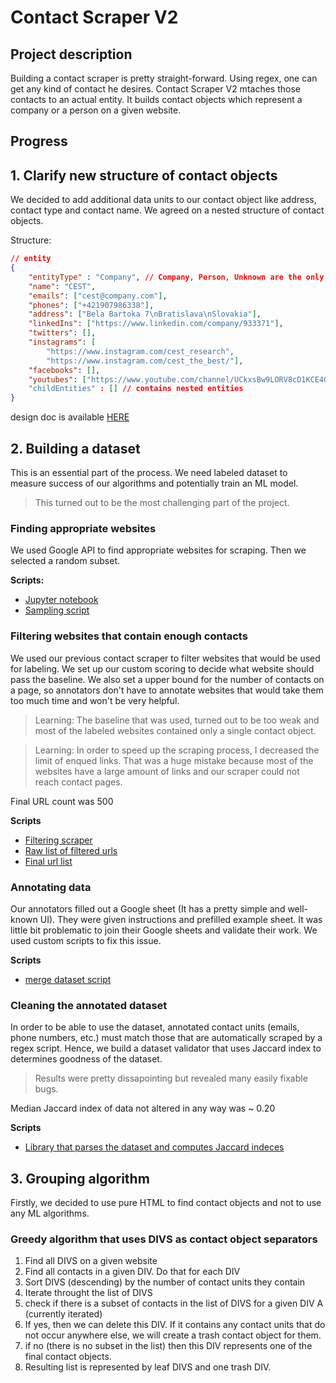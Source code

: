 # Contact Scraper V2

## Project description

Building a contact scraper is pretty straight-forward. Using regex, one can get any kind of contact he desires. Contact Scraper V2 mtaches those contacts to an actual entity. It builds contact objects which represent a company or a person on a given website.

## Progress

## 1. Clarify new structure of contact objects

We decided to add additional data units to our contact object like address, contact type and contact name.
We agreed on a nested structure of contact objects.

Structure:

```json
// entity
{
	"entityType" : "Company", // Company, Person, Unknown are the only options here
	"name": "CEST",
	"emails": ["cest@company.com"],
	"phones": ["+421907986338"],
	"address": ["Bela Bartoka 7\nBratislava\nSlovakia"],
	"linkedIns": ["https://www.linkedin.com/company/933371"],
	"twitters": [],
	"instagrams": [
	    "https://www.instagram.com/cest_research",
	    "https://www.instagram.com/cest_the_best/"],
	"facebooks": [],
	"youtubes": ["https://www.youtube.com/channel/UCkxsBw9LORV8cD1KCE4QtPQ"]
	"childEntities" : [] // contains nested entities
}
```

design doc is available [HERE](https://catnip-canopy-b4a.notion.site/Dataset-structure-bbcdbccb6a534ce8941fb099c452543c)

## 2. Building a dataset

This is an essential part of the process. We need labeled dataset to measure success of our algorithms and potentially train an ML model.

> This turned out to be the most challenging part of the project.

### Finding appropriate websites

We used Google API to find appropriate websites for scraping. Then we selected a random subset.

<b>Scripts:</b>

-   [Jupyter notebook](https://deepnote.com/workspace/student-mihal-ccd3dee8-206e-437e-b277-c8d9ac4179f7/project/APIFY-NextGen-scraper-d95e616e-5351-43d3-a7f5-6b72e11ce7ce/%2Fnotebook.ipynb)
-   [Sampling script](../Scraper_unique_urls/clean_and_sample_data.py)

### Filtering websites that contain enough contacts

We used our previous contact scraper to filter websites that would be used for labeling. We set up our custom scoring to decide what website should pass the baseline. We also set a upper bound for the number of contacts on a page, so annotators don't have to annotate websites that would take them too much time and won't be very helpful.

> Learning: The baseline that was used, turned out to be too weak and most of the labeled websites contained only a single contact object.

> Learning: In order to speed up the scraping process, I decreased the limit of enqued links. That was a huge mistake because most of the websites have a large amount of links and our scraper could not reach contact pages.

Final URL count was 500

<b>Scripts</b>

-   [Filtering scraper](../Scraper_unique_urls/main.js)
-   [Raw list of filtered urls](../Scraper_unique_urls/urls_for_annotation.txt)
-   [Final url list](../Scraper_unique_urls/final_sampled.csv)

### Annotating data

Our annotators filled out a Google sheet (It has a pretty simple and well-known UI). They were given instructions and prefilled example sheet.
It was little bit problematic to join their Google sheets and validate their work. We used custom scripts to fix this issue.

<b>Scripts</b>

-   [merge dataset script](../dataset-merge/set_offset.py)

### Cleaning the annotated dataset

In order to be able to use the dataset, annotated contact units (emails, phone numbers, etc.) must match those that are automatically scraped by a regex script. Hence, we build a dataset validator that uses Jaccard index to determines goodness of the dataset.

> Results were pretty dissapointing but revealed many easily fixable bugs.

Median Jaccard index of data not altered in any way was ~ 0.20

<b>Scripts</b>

-   [Library that parses the dataset and computes Jaccard indeces](dataset/dataset_evaluator.py)

## 3. Grouping algorithm

Firstly, we decided to use pure HTML to find contact objects and not to use any ML algorithms.

### Greedy algorithm that uses DIVS as contact object separators

1. Find all DIVS on a given website
2. Find all contacts in a given DIV. Do that for each DIV
3. Sort DIVS (descending) by the number of contact units they contain
4. Iterate throught the list of DIVS
5. check if there is a subset of contacts in the list of DIVS for a given DIV A (currently iterated)
6. If yes, then we can delete this DIV. If it contains any contact units that do not occur anywhere else, we will create a trash contact object for them.
7. if no (there is no subset in the list) then this DIV represents one of the final contact objects.
8. Resulting list is represented by leaf DIVS and one trash DIV.

<!-- TODO: explain this a little bit more -->
